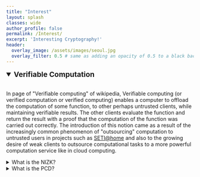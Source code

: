 ```yaml
---
title: "Interest"
layout: splash
classes: wide
author_profile: false
permalink: /Interest/
excerpt: 'Interesting Cryptography!'
header:
  overlay_image: /assets/images/seoul.jpg
  overlay_filter: 0.5 # same as adding an opacity of 0.5 to a black background
---
```


<details open>
    <summary style="font-size:1.2rem; font-weight:bold;">
        Verifiable Computation
    </summary>
    <br>
    <p>In page of "Verifiable computing" of wikipedia, Verifiable computing (or verified computation or verified computing) enables a computer to offload the computation of some function, to other perhaps untrusted clients, while maintaining verifiable results. The other clients evaluate the function and return the result with a proof that the computation of the function was carried out correctly. The introduction of this notion came as a result of the increasingly common phenomenon of "outsourcing" computation to untrusted users in projects such as <A href="https://en.wikipedia.org/wiki/SETI@home">SETI@home</A> and also to the growing desire of weak clients to outsource computational tasks to a more powerful computation service like in cloud computing.</p>
    <details>
        <summary>
            What is the NIZK?
        </summary>
        Interactive Proofs (IPs) and Arguments
        <ul type="square">
            <li><p>Prover <i>P</i> and Verfier <i>V</i><br>
                1. <i>P</i> solves a problem on a given input.<br>
                2. Tells <i>V</i> the answer.<br>
                3. Then <i>P</i> proves to <i>V</i> that the answer is correct.</p>
                <ul type="none">
                    <li><p>Requirements:<br>
                        <u>Completeness</u>: If the answer is true, the honest <i>V</i> will be convinced of this fact by an untrusted <i>P</i> (honest <i>P</i> in ZKP).<br>
                        <u>Soundness</u>: If the answer is false, no <i>P</i> (no cheating <i>P</i> in ZKP) can convince the honest <i>V</i> that it is true, except with some small probability.</p>
                    </li>
                </ul>
            </li>
            <li><p>Difference of IPs and Arguments<br>
                The difference is that the prover is restricted to be a polynomial-time algorithm for an interactive arguement, whereas no such restrictions on the prover apply for an interactive proof.</p>
            </li>
        </ul>
        Zero-Knowledge Proof (ZKP) and Non-Interactive Proofs
        <ul type="square">
            <li><p>Zero-Knowledge Proof<br>
                ZKP is one of the IPs and is a method by which <i>P</i> can prove to <i>V</i> that they know a secret, without conveying any information apart from the fact that they know the secret.<br></p>
                <ul type="none">
                    <li><p>More requirement for ZKP:<br>
                        <u>Zero-knowledge</u>: If the answer is true, no <i>V</i> learns anything other than the fact that the answer is true.</p>
                    </li>
                </ul>
            </li>
            <li><p>Non-Interactive Proofs<br>
                Non-Interactive Proofs require no interaction between the <i>P</i> and <i>V</i>.</p>
            </li>
        </ul>
        Therefore, Non-interactive zero-knowledge proofs (also known as NIZK, zk-SNARK) are zero-knowledge proofs that require no interaction between the <i>P</i> and <i>V</i>.
    </details>
    <details>
        <summary>
            What is the PCD?
        </summary>
        <ul type="square">
          <li><A href="https://projects.csail.mit.edu/pcd/">PCD(Proof-Carrying-Data)</A><br></li>
        <ul type="none">
        <p>Proof-carrying data, PCD, is a cryptographic primitive applied to distributed computing, in DAG(directed acyclic graph), where multiple subjects without mutual trust generally participate.<br>In distributed computing, when a large operation is performed in multiple steps, the subject, in each node in distributed computing, of a step in the operation sends message including result of the operation to the subject who performs the next step of operation.<br>A proof is attached to the message, and the proof attests about the correctness of the result of the operation performed at both of  present node and previous one.</p> 
        PCD can usually be built by Recursive proof composition of cryptographic proof systems such as SNARK. In the recursive proof composition, in order to generate the proof as mentioned above, it is required that the verifier algorithm, of the component proof system, be embedded in the arithmetic circuit proved by the system.<br>
However, depending on the time complexity of the operation of the verifier algorithm, the size of the proof grows larger as the operation proceeds, so verifying the proof requires more computation than performing the operation directly, so the verification becomes meaningless.<br> 
So, research on the types of proof systems that can be used as a component of the recursive proof composition and the method of the recursive proof composition is ongoing.<br>      
<br>
<details open>
    <summary style="font-size:1.2rem; font-weight:bold;">
        Secure Machine Learning (Cryptographic Approach)
    </summary>
    <br>
    <p>With the successful development of deep learning, biometric authentication technology based on convolutional neural networks has remarkably advanced.<br>
    <A href="https://arxiv.org/abs/1801.07698/">ArcFace</A> based on <A href="https://arxiv.org/abs/1512.03385">Residual neural network</A>, one of the convolutional neural networks, is the recent state-of-the-art face recognition system and outputs highly discriminative feature templates for face authentication using additive angular margin loss.<br>
    However, when face recognition system become able to compress well into feature template from face image more and more, leakage of face templates is more serious threat to user privacy. For example, face images can be reconstructed from face feature templates using <A href="https://arxiv.org/abs/1703.00832">neighborly de-convolutional neural network</A> and this is serious threat to user privacy.</p>
    Therefore we develop a modular architecture <A href="https://openaccess.thecvf.com/content/CVPR2021/html/Kim_IronMask_Modular_Architecture_for_Protecting_Deep_Face_Template_CVPR_2021_paper.html">Ironmask</A> for protecting face feature templates that can be combined with any face recognition system that using angular distance metric such as <A href="https://arxiv.org/abs/1704.08063">SphereFace</A>, <A href="https://arxiv.org/abs/1801.09414">CosFace</A>, <A href="https://arxiv.org/abs/1801.07698">ArcFace</A>.
    <br>
    <img src="{{ site.url }}{{ site.baseurl }}/assets/images/CVPR.jpg" alt="">
</details>
<br>
<details open>
    <summary style="font-size:1.2rem; font-weight:bold;">
        Blockchain
    </summary>
    <br>
    <p>A number of third-party services require personal data, and users need to delegate personal data to service providers who may modify and share the data with other service providers. <br>For example, patients must share their medical records with hospitals, which can be updated and shared among different departments/hospitals and even insurance companies; internet users have to consent to personal data collection to use various services (e.g., location-based services, social media services), and personal data may be updated and shared for use in other inter-connected services.<br>
      Additionally, IoT devices in smart home systems exchange data with smart home hubs (e.g., Google Home, Amazon Alexa, Apple HomeKit). Even though such modification and sharing occur with the users’ consent, more transparency for the user is desired during the whole procedure.
    </p>
    <img src="{{ site.url }}{{ site.baseurl }}/assets/images/blockchain.png" alt="">
    <p>Personal data are shared by their owners with service providers for different needs, and these data can be modified and further shared among other service providers. For transparency and accountability of such delegated data, a personal data provenance monitoring system recording how owners’ data are propagated and modified is necessary.<br>However, achieving this involves significant challenges, due to the decentralized relationships of different service providers.<br>Therefore, we propose using blockchain to track the provenance of owners’ data. <br>While, for privacy reasons, what service providers can upload to the blockchain is limited to some sharing records that do not reveal data contents, and blockchain peers must validate them without actual data contents. <br>So, we propose a new extended vector commitment (EVC) scheme for monitoring personal data provenance in third-party services.
    </p>   
</details>
<br>
<details open>
    <summary style="font-size:1.2rem; font-weight:bold;">
        Functional Encryption
    </summary>
    <br>
    <p>Functional Encryption (FE) is a new public key encryption system that extends the existing public key encryption concept more flexibly. It is a public key encryption that allows the decryption condition of a cipher text to be specified as an arbitrary function. At this time, Functional Encryption guarantees complete privacy by not exposing unnecessary information related to the cipher text to not only system outsiders but also system insiders.<br>
    The purpose of ongoing research (Research on Functional Encryption Technique Design, Analysis and Implementation Technology, supported by IITP) is to obtain the important source technologies of FE that is considered to be next-generation public-key encryption and to study the extended technologies of FE for cloud computing. In addition, this research studies techniques of other cryptographic primetives like Lattices.</p>
    
</details>
